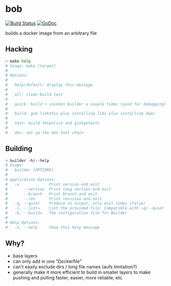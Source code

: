 bob
===

[![Build Status](https://travis-ci.org/rafecolton/bob.svg?branch=master)](https://travis-ci.org/rafecolton/bob)
[![GoDoc](https://godoc.org/github.com/rafecolton/bob?status.png)](https://godoc.org/github.com/rafecolton/bob)

builds a docker image from an arbitrary file

## Hacking

```bash
> make help
# Usage: make [target]
#
# Options:
#
#   help/default: display this message
#
#   all: clean build test
#
#   quick: build + invokes builder a couple times (good for debugging)
#
#   build: gvm linkthis plus installing libs plus installing deps
#
#   test: build fmtpolice and ginkgotests
#
#   dev: set up the dev tool chain
```

## Building

```bash
> builder -h/--help
# Usage:
#   builder [OPTIONS]
# 
# Application Options:
#   -v             Print version and exit
#       --version  Print long version and exit
#       --branch   Print branch and exit
#       --rev      Print revision and exit
#   -q, --quiet    Produce no output, only exit codes (false)
#   -l, --lint=    Lint the provided file. Compatible with -q/--quiet
#   -b, --build=   The configuration file for Builder
# 
# Help Options:
#   -h, --help     Show this help message
```

## Why?

* base layers
* can only add in one "Dockerfile"
* can't easily exclude dirs / long file names (aufs limitation?)
* generally make it more efficient to build in smaller layers to make
  pushing and pulling faster, easier, more reliable, etc
